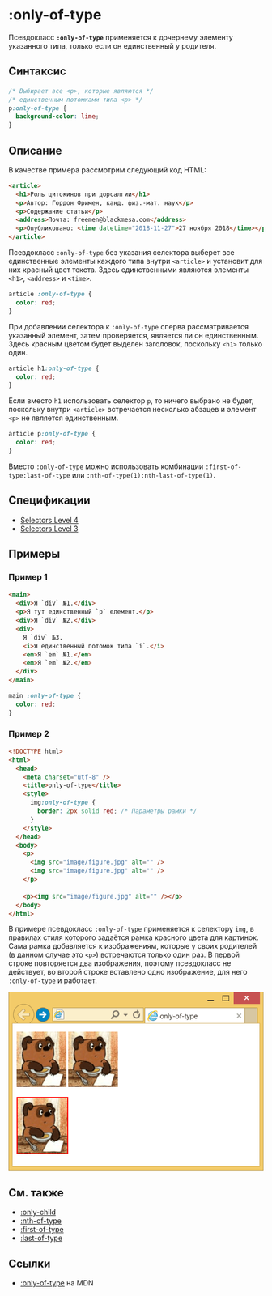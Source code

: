 # :only-of-type

Псевдокласс **`:only-of-type`** применяется к дочернему элементу указанного типа, только если он единственный у родителя.

## Синтаксис

```css
/* Выбирает все <p>, которые являются */
/* единственным потомками типа <p> */
p:only-of-type {
  background-color: lime;
}
```

## Описание

В качестве примера рассмотрим следующий код HTML:

```html
<article>
  <h1>Роль цитокинов при дорсалгии</h1>
  <p>Автор: Гордон Фримен, канд. физ.-мат. наук</p>
  <p>Содержание статьи</p>
  <address>Почта: freemen@blackmesa.com</address>
  <p>Опубликовано: <time datetime="2018-11-27">27 ноября 2018</time></p>
</article>
```

Псевдокласс `:only-of-type` без указания селектора выберет все единственные элементы каждого типа внутри `<article>` и установит для них красный цвет текста. Здесь единственными являются элементы `<h1>`, `<address>` и `<time>`.

```css
article :only-of-type {
  color: red;
}
```

При добавлении селектора к `:only-of-type` сперва рассматривается указанный элемент, затем проверяется, является ли он единственным. Здесь красным цветом будет выделен заголовок, поскольку `<h1>` только один.

```css
article h1:only-of-type {
  color: red;
}
```

Если вместо `h1` использовать селектор `p`, то ничего выбрано не будет, поскольку внутри `<article>` встречается несколько абзацев и элемент `<p>` не является единственным.

```css
article p:only-of-type {
  color: red;
}
```

Вместо `:only-of-type` можно использовать комбинации `:first-of-type:last-of-type` или `:nth-of-type(1):nth-last-of-type(1)`.

## Спецификации

- [Selectors Level 4](https://drafts.csswg.org/selectors-4/#only-of-type-pseudo)
- [Selectors Level 3](https://drafts.csswg.org/selectors-3/#only-of-type-pseudo)

## Примеры

### Пример 1

```html tab="HTML"
<main>
  <div>Я `div` №1.</div>
  <p>Я тут единственный `p` елемент.</p>
  <div>Я `div` №2.</div>
  <div>
    Я `div` №3.
    <i>Я единственный потомок типа `i`.</i>
    <em>Я `em` №1.</em>
    <em>Я `em` №2.</em>
  </div>
</main>
```

```css tab="CSS"
main :only-of-type {
  color: red;
}
```

### Пример 2

```html
<!DOCTYPE html>
<html>
  <head>
    <meta charset="utf-8" />
    <title>only-of-type</title>
    <style>
      img:only-of-type {
        border: 2px solid red; /* Параметры рамки */
      }
    </style>
  </head>
  <body>
    <p>
      <img src="image/figure.jpg" alt="" />
      <img src="image/figure.jpg" alt="" />
    </p>

    <p><img src="image/figure.jpg" alt="" /></p>
  </body>
</html>
```

В примере псевдокласс `:only-of-type` применяется к селектору `img`, в правилах стиля которого задаётся рамка красного цвета для картинок. Сама рамка добавляется к изображениям, которые у своих родителей (в данном случае это `<p>`) встречаются только один раз. В первой строке повторяется два изображения, поэтому псевдокласс не действует, во второй строке вставлено одно изображение, для него `:only-of-type` и работает.

![Применение псевдокласса :only-of-type к картинкам](css_only-of-type.png)

## См. также

- [:only-child](only-child.md)
- [:nth-of-type](nth-of-type.md)
- [:first-of-type](first-of-type.md)
- [:last-of-type](last-of-type.md)

## Ссылки

- [:only-of-type](https://developer.mozilla.org/ru/docs/Web/CSS/:only-of-type) на MDN
